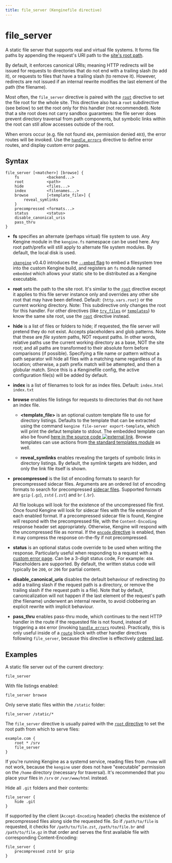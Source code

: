 ```yaml
---
title: file_server (Kenginefile directive)
---
```


<script>
window.$(function() {
	// Fix inline browse arg
	window.$('pre.chroma .s:contains("browse")').first()
		.wrapAll('<span class="k">').parent()
		.html('<a href="#browse" style="color: inherit;" title="browse">browse</a>')

	// We'll add links to all the subdirectives if a matching anchor tag is found on the page.
	addLinksToSubdirectives();
});
</script>

# file_server

A static file server that supports real and virtual file systems. It forms file paths by appending the request's URI path to the [site's root path](root).

By default, it enforces canonical URIs; meaning HTTP redirects will be issued for requests to directories that do not end with a trailing slash (to add it), or requests to files that have a trailing slash (to remove it). However, redirects are not issued if an internal rewrite modifies the last element of the path (the filename).

Most often, the `file_server` directive is paired with the [`root`](root) directive to set the file root for the whole site. This directive also has a `root` subdirective (see below) to set the root only for this handler (not recommended). Note that a site root does not carry sandbox guarantees: the file server does prevent directory traversal from path components, but symbolic links within the root can still allow accesses outside of the root.

When errors occur (e.g. file not found `404`, permission denied `403`), the error routes will be invoked. Use the [`handle_errors`](handle_errors) directive to define error routes, and display custom error pages.

## Syntax

```kengine-d
file_server [<matcher>] [browse] {
	fs            <backend...>
	root          <path>
	hide          <files...>
	index         <filenames...>
	browse        [<template_file>] {
		reveal_symlinks
	}
	precompressed <formats...>
	status        <status>
	disable_canonical_uris
	pass_thru
}
```

-   **fs** <span id="fs"/> specifies an alternate (perhaps virtual) file system to use. Any Kengine module in the `kengine.fs` namespace can be used here. Any root path/prefix will still apply to alternate file system modules. By default, the local disk is used.

    [`xkengine`](/docs/build#xkengine) v0.4.0 introduces the [`--embed` flag](https://github.com/khulnasoft/xkengine#custom-builds) to embed a filesystem tree into the custom Kengine build, and registers an `fs` module named `embedded` which allows your static site to be distributed as a Kengine executable.

-   **root** <span id="root"/> sets the path to the site root. It's similar to the [`root`](root) directive except it applies to this file server instance only and overrides any other site root that may have been defined. Default: `{http.vars.root}` or the current working directory. Note: This subdirective only changes the root for this handler. For other directives (like [`try_files`](try_files) or [`templates`](templates)) to know the same site root, use the [`root`](root) directive instead.

-   **hide** <span id="hide"/> is a list of files or folders to hide; if requested, the file server will pretend they do not exist. Accepts placeholders and glob patterns. Note that these are _file system_ paths, NOT request paths. In other words, relative paths use the current working directory as a base, NOT the site root; and all paths are transformed to their absolute form before comparisons (if possible). Specifying a file name or pattern without a path separator will hide all files with a matching name regardless of its location; otherwise, a path prefix match will be attempted, and then a globular match. Since this is a Kenginefile config, the active configuration file(s) will be added by default.

-   **index** <span id="index"/> is a list of filenames to look for as index files. Default: `index.html index.txt`

-   **browse** <span id="browse"/> enables file listings for requests to directories that do not have an index file.

    -   **<template_file>** <span id="template_file"/> is an optional custom template file to use for directory listings. Defaults to the template that can be extracted using the command `kengine file-server export-template`, which will print the defaut template to stdout. The embedded template can also be found [here in the source code ![external link](/old/resources/images/external-link.svg)](https://github.com/khulnasoft/kengine/blob/master/modules/kenginehttp/fileserver/browse.html). Browse templates can use actions from [the standard templates module](/docs/modules/http.handlers.templates#docs) as well.

    -   **reveal_symlinks** <span id="reveal_symlinks"/> enables revealing the targets of symbolic links in directory listings. By default, the symlink targets are hidden, and only the link file itself is shown.

-   **precompressed** <span id="precompressed"/> is the list of encoding formats to search for precompressed sidecar files. Arguments are an ordered list of encoding formats to search for precompressed [sidecar files](https://en.wikipedia.org/wiki/Sidecar_file). Supported formats are `gzip` (`.gz`), `zstd` (`.zst`) and `br` (`.br`).

    All file lookups will look for the existence of the uncompressed file first. Once found Kengine will look for sidecar files with the file extension of each enabled format. If a precompressed sidecar file is found, Kengine will respond with the precompressed file, with the `Content-Encoding` response header set appropriately. Otherwise, Kengine will respond with the uncompressed file as normal. If the [`encode` directive](encode) is enabled, then it may compress the response on-the-fly if not precompressed.

-   **status** <span id="status"/> is an optional status code override to be used when writing the response. Particularly useful when responding to a request with a [custom error page](handle_errors). Can be a 3-digit status code, For example: `404`. Placeholders are supported. By default, the written status code will typically be `200`, or `206` for partial content.

-   **disable_canonical_uris** <span id="disable_canonical_uris"/> disables the default behaviour of redirecting (to add a trailing slash if the request path is a directory, or remove the trailing slash if the request path is a file). Note that by default, canonicalization will not happen if the last element of the request's path (the filename) underwent an internal rewrite, to avoid clobbering an explicit rewrite with implicit behaviour.

-   **pass_thru** <span id="pass_thru"/> enables pass-thru mode, which continues to the next HTTP handler in the route if the requested file is not found, instead of triggering a `404` error (invoking [`handle_errors`](handle_errors) routes). Practically, this is only useful inside of a [`route`](route) block with other handler directives following `file_server`, because this directive is effectively [ordered last](/docs/kenginefile/directives#directive-order).

## Examples

A static file server out of the current directory:

```kengine-d
file_server
```

With file listings enabled:

```kengine-d
file_server browse
```

Only serve static files within the `/static` folder:

```kengine-d
file_server /static/*
```

The `file_server` directive is usually paired with the [`root` directive](root) to set the root path from which to serve files:

```kengine
example.com {
	root * /srv
	file_server
}
```

<aside class="tip">

If you're running Kengine as a systemd service, reading files from `/home` will not work, because the `kengine` user does not have "executable" permission on the `/home` directory (necessary for traversal). It's recommended that you place your files in `/srv` or `/var/www/html` instead.

</aside>

Hide all `.git` folders and their contents:

```kengine-d
file_server {
	hide .git
}
```

If supported by the client (`Accept-Encoding` header) checks the existence of precompressed files along side the requested file. So if `/path/to/file` is requested, it checks for `/path/to/file.zst`, `/path/to/file.br` and `/path/to/file.gz` in that order and serves the first available file with corresponding Content-Encoding:

```kengine-d
file_server {
	precompressed zstd br gzip
}
```
